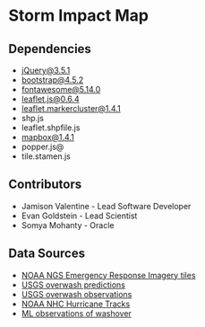 # Storm Impact Map

## Dependencies

- jQuery@3.5.1
- bootstrap@4.5.2
- fontawesome@5.14.0
- leaflet.js@0.6.4
- leaflet.markercluster@1.4.1
- shp.js
- leaflet.shpfile.js
- mapbox@1.4.1
- popper.js@
- tile.stamen.js

## Contributors

- Jamison Valentine - Lead Software Developer
- Evan Goldstein - Lead Scientist
- Somya Mohanty - Oracle

## Data Sources

- [NOAA NGS Emergency Response Imagery tiles](https://storms.ngs.noaa.gov/)
- [USGS overwash predictions](https://coastal.er.usgs.gov/data-release/doi-P9Z362BC/)
- [USGS overwash observations](https://coastal.er.usgs.gov/data-release/doi-P9BW6CG6/)
- [NOAA NHC Hurricane Tracks](https://www.nhc.noaa.gov/data/tcr/)
- [ML observations of washover](https://github.com/UNCG-DAISY/WashoverML)
